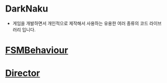 # DarkNaku

* 게임을 개발하면서 개인적으로 제작해서 사용하는 유용한 여러 종류의 코드 라이브러리 입니다.

# [FSMBehaviour](https://github.com/DarkNaku/Core/blob/master/Assets/Scripts/DarkNaku/Core/Pattern/FSM)
# [Director](https://github.com/DarkNaku/DarkNaku/tree/master/Assets/Scripts/DarkNaku/Director)
